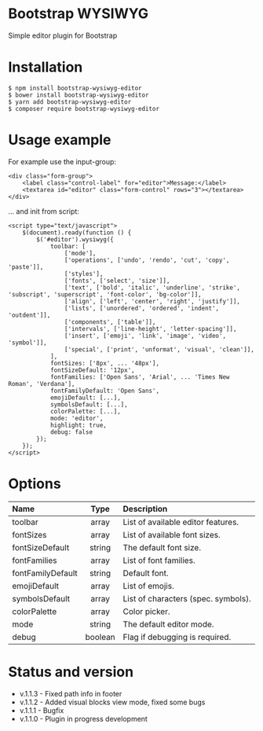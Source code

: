 # Bootstrap WYSIWYG
Simple editor plugin for Bootstrap

# Installation

    $ npm install bootstrap-wysiwyg-editor
    $ bower install bootstrap-wysiwyg-editor
    $ yarn add bootstrap-wysiwyg-editor
    $ composer require bootstrap-wysiwyg-editor

# Usage example

For example use the input-group:

    <div class="form-group">
        <label class="control-label" for="editor">Message:</label>
        <textarea id="editor" class="form-control" rows="3"></textarea>
    </div>

... and init from script:

    <script type="text/javascript">
        $(document).ready(function () {
            $('#editor').wysiwyg({
                toolbar: [
                    ['mode'],
                    ['operations', ['undo', 'rendo', 'cut', 'copy', 'paste']],
                    ['styles'],
                    ['fonts', ['select', 'size']],
                    ['text', ['bold', 'italic', 'underline', 'strike', 'subscript', 'superscript', 'font-color', 'bg-color']],
                    ['align', ['left', 'center', 'right', 'justify']],
                    ['lists', ['unordered', 'ordered', 'indent', 'outdent']],
                    ['components', ['table']],
                    ['intervals', ['line-height', 'letter-spacing']],
                    ['insert', ['emoji', 'link', 'image', 'video', 'symbol']],
                    ['special', ['print', 'unformat', 'visual', 'clean']],
                ],
                fontSizes: ['8px', ... '48px'],
                fontSizeDefault: '12px',
                fontFamilies: ['Open Sans', 'Arial', ... 'Times New Roman', 'Verdana'],
                fontFamilyDefault: 'Open Sans',
                emojiDefault: [...],
                symbolsDefault: [...],
                colorPalette: [...],
                mode: 'editor',
                highlight: true,
                debug: false
            });
        });
    </script>

# Options

| Name                | Type      | Description                   |
|:------------------- |:---------:|:----------------------------- |
| toolbar             | array     | List of available editor features. |
| fontSizes           | array     | List of available font sizes. |
| fontSizeDefault     | string    | The default font size. |
| fontFamilies        | array     | List of font families. |
| fontFamilyDefault   | string    | Default font. |
| emojiDefault        | array     | List of emojis. |
| symbolsDefault      | array     | List of characters (spec. symbols). |
| colorPalette        | array     | Color picker. |
| mode                | string    | The default editor mode. |
| debug               | boolean   | Flag if debugging is required. |


# Status and version
* v.1.1.3 - Fixed path info in footer
* v.1.1.2 - Added visual blocks view mode, fixed some bugs
* v.1.1.1 - Bugfix
* v.1.1.0 - Plugin in progress development